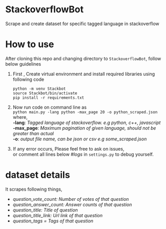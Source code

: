 # StackoverflowBot
Scrape and create dataset for specific tagged language in stackoverflow

# How to use  
After cloning this repo and  changing directory to `StackoverflowBot`, follow below guidelines

1. First , Create virtual environment and install required libraries using following code
    ```
   python -m venv Stackbot
   source Stackbot/bin/activate 
   pip install -r requirements.txt
   ```    
2. Now run code on command line as  
  `python main.py -lang python -max_page 20 -o python_scraped.json`    
   where,  
        **-lang**: *Tagged language of stackoverflow. e.g python, c++, javascript*  
        **-max_page**: *Maximum pagination of given language, should not be greater than actual*  
        **-o**: *output file name, can be json or csv e.g some_scraped.json*  

3. If any error occurs, Please feel free to ask on issues,  
 or comment all lines below *#logs* in `settings.py` to debug yourself.
 
# dataset details
It scrapes following things,

- *question_vote_count: Number of votes of that question*
- *question_answer_count: Answer counts of that question*
- *question_title: Title of question*
- *question_title_link: Url link of that question*
- *question_tags = Tags of that question*

  
